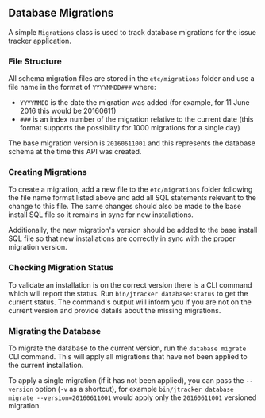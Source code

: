 ## Database Migrations

A simple `Migrations` class is used to track database migrations for the issue tracker application.

### File Structure

All schema migration files are stored in the `etc/migrations` folder and use a file name in the format of `YYYYMMDD###` where:

* `YYYYMMDD` is the date the migration was added (for example, for 11 June 2016 this would be 20160611)
* `###` is an index number of the migration relative to the current date (this format supports the possibility for 1000 migrations for a single day)

The base migration version is `20160611001` and this represents the database schema at the time this API was created.

### Creating Migrations

To create a migration, add a new file to the `etc/migrations` folder following the file name format listed above and add all SQL statements relevant to the change to this file. The same changes should also be made to the base install SQL file so it remains in sync for new installations.

Additionally, the new migration's version should be added to the base install SQL file so that new installations are correctly in sync with the proper migration version.

### Checking Migration Status

To validate an installation is on the correct version there is a CLI command which will report the status. Run `bin/jtracker database:status` to get the current status. The command's output will inform you if you are not on the current version and provide details about the missing migrations.

### Migrating the Database

To migrate the database to the current version, run the `database migrate` CLI command. This will apply all migrations that have not been applied to the current installation.

To apply a single migration (if it has not been applied), you can pass the `--version` option (`-v` as a shortcut), for example `bin/jtracker database migrate --version=20160611001` would apply only the `20160611001` versioned migration.
